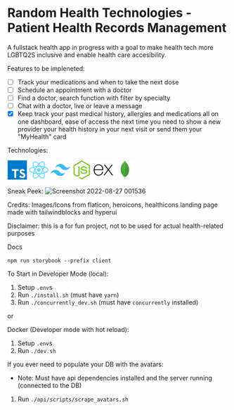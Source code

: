 # Random Health Technologies - Patient Health Records Management

A fullstack health app in progress with a goal to make health tech more LGBTQ2S inclusive and enable health care accesibility.

Features to be impleneted:

- [ ] Track your medications and when to take the next dose
- [ ] Schedule an appointment with a doctor
- [ ] Find a doctor, search function with filter by specialty
- [ ] Chat with a doctor, live or leave a message
- [x] Keep track your past medical history, allergies and medications all on one dashboard, ease of access the next time you need to show a new provider your health history in your next visit or send them your "MyHealth" card

Technologies:

<div>
  <img width="45px" src="https://raw.githubusercontent.com/devicons/devicon/master/icons/typescript/typescript-original.svg">
  <img width="45px" src="https://raw.githubusercontent.com/devicons/devicon/master/icons/react/react-original.svg">
  <img width="45px" src="https://raw.githubusercontent.com/devicons/devicon/master/icons/tailwindcss/tailwindcss-plain.svg">
  <img width="45px" src="https://raw.githubusercontent.com/devicons/devicon/c5378d6c2510ffa0b3e4475af95618a8048d6cf1/icons/nodejs/nodejs-original.svg">
  <img width="45px" src="https://raw.githubusercontent.com/devicons/devicon/master/icons/express/express-original.svg">
  <img width="45px" src="https://raw.githubusercontent.com/devicons/devicon/master/icons/mongodb/mongodb-original.svg">
</div>

Sneak Peek:
![Screenshot 2022-08-27 001536](https://user-images.githubusercontent.com/104483060/187014008-870ae62c-1fef-49b4-829e-3360ddfae71a.png)

Credits:
Images/Icons from flaticon, heroicons, healthicons
landing page made with tailwindblocks and hyperui

Disclaimer: this is a for fun project, not to be used for actual health-related purposes

Docs

```
npm run storybook --prefix client
```

To Start in Developer Mode (local):

1. Setup `.env`s
2. Run `./install.sh` (must have `yarn`)
3. Run `./concurrently_dev.sh` (must have `concurrently` installed)

or

Docker (Developer mode with hot reload):

1. Setup `.env`s
2. Run `./dev.sh`

If you ever need to populate your DB with the avatars:

- Note: Must have api dependencies installed and the server running (connected to the DB)

1. Run `./api/scripts/scrape_avatars.sh`
